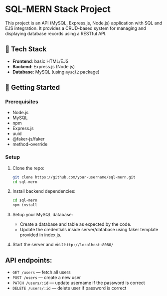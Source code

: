 # SQL-MERN Stack Project

This project is an API (MySQL, Express.js, Node.js) application with SQL and EJS integration. It provides a CRUD-based system for managing and displaying database records using a RESTful API.

## 🧩 Tech Stack

- **Frontend**: basic HTML/EJS
- **Backend**: Express.js (Node.js)
- **Database**: MySQL (using `mysql2` package)

## 🚀 Getting Started

### Prerequisites

- Node.js
- MySQL
- npm
- Express.js
- uuid
- @faker-js/faker
- method-override

### Setup

1. Clone the repo:
   ```bash
   git clone https://github.com/your-username/sql-mern.git
   cd sql-mern
   ```

2. Install backend dependencies:
    ```bash
    cd sql-mern
    npm install
    ```
3. Setup your MySQL database:
   - Create a database and table as expected by the code.
   - Update the credentials inside server/database using faker template provided in index.js.

4. Start the server and visit `http://localhost:8080/`

## API endpoints:

- `GET /users` — fetch all users
- `POST /users` — create a new user
- `PATCH /users/:id` — update username if the password is correct
- `DELETE /users/:id` — delete user if password is correct
